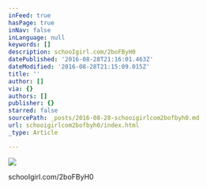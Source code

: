 ```yaml
---
inFeed: true
hasPage: true
inNav: false
inLanguage: null
keywords: []
description: schooIgirl.com/2boFByH0
datePublished: '2016-08-28T21:16:01.463Z'
dateModified: '2016-08-28T21:15:09.015Z'
title: ''
author: []
via: {}
authors: []
publisher: {}
starred: false
sourcePath: _posts/2016-08-28-schooigirlcom2bofbyh0.md
url: schooigirlcom2bofbyh0/index.html
_type: Article

---
```

![](https://the-grid-user-content.s3-us-west-2.amazonaws.com/47489962-6a41-45b1-a7ab-fb80a0fcdd33.jpg)

schooIgirl.com/2boFByH0